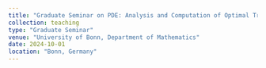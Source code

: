 ```yaml
---
title: "Graduate Seminar on PDE: Analysis and Computation of Optimal Transport"
collection: teaching
type: "Graduate Seminar"
venue: "University of Bonn, Department of Mathematics"
date: 2024-10-01
location: "Bonn, Germany"
---
```






